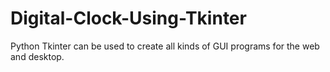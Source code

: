 # Digital-Clock-Using-Tkinter

Python Tkinter can be used to create all kinds of GUI programs for the web and desktop.
